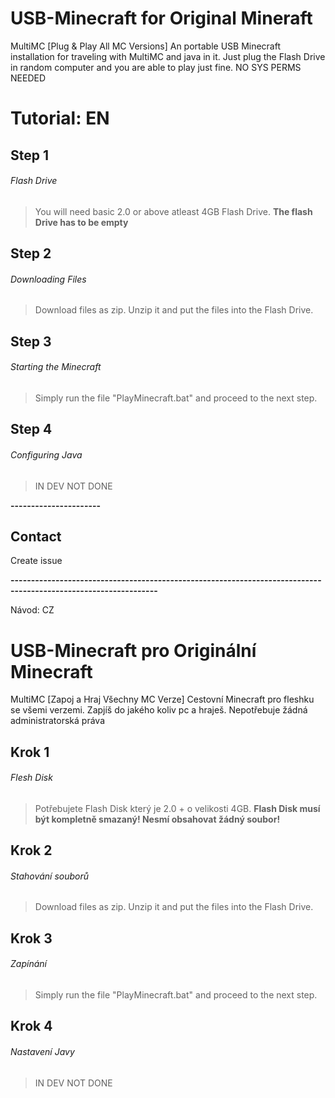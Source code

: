 # USB-Minecraft for Original Mineraft
MultiMC
[Plug & Play All MC Versions] An portable USB Minecraft installation for traveling with MultiMC and java in it. Just plug the Flash Drive in random computer and you are able to play just fine. NO SYS PERMS NEEDED


# Tutorial: EN

## Step 1
###### Flash Drive
> You will need basic 2.0 or above atleast 4GB Flash Drive. **The flash Drive has to be empty**

## Step 2
###### Downloading Files
> Download files as zip. Unzip it and put the files into the Flash Drive.

## Step 3
###### Starting the Minecraft
> Simply run the file "PlayMinecraft.bat" and proceed to the next step.

## Step 4
###### Configuring Java
> IN DEV NOT DONE



__----------------------__
## Contact
Create issue


__----------------------------------------------------------------------------------------------------------------__

Návod: CZ



# USB-Minecraft pro Originální Minecraft
MultiMC 
[Zapoj a Hraj Všechny MC Verze] Cestovní Minecraft pro fleshku se všemi verzemi. Zapjíš do jakého koliv pc a hraješ.
Nepotřebuje žádná administratorská práva

## Krok 1
###### Flesh Disk
> Potřebujete Flash Disk který je 2.0 + o velikosti 4GB. **Flash Disk musí být kompletně smazaný! Nesmí obsahovat žádný soubor!**

## Krok 2
###### Stahování souborů
> Download files as zip. Unzip it and put the files into the Flash Drive.

## Krok 3
###### Zapínání 
> Simply run the file "PlayMinecraft.bat" and proceed to the next step.

## Krok 4
###### Nastavení Javy 
> IN DEV NOT DONE




















